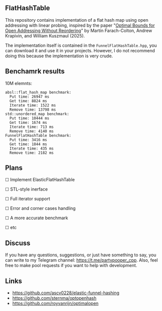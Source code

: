 ## FlatHashTable
This repository contains implementation of a flat hash map using open addressing with linear probing, inspired by the paper "[Optimal Bounds for Open Addressing Without Reordering](https://arxiv.org/pdf/2501.02305)" by Martín Farach-Colton, Andrew Krapivin, and William Kuszmaul (2025).

The implementation itself is contained in the ```FunnelFlatHashTable.hpp```, you can download it and use it in your projects. However, I do not recommend doing this because the implementation is very crude.

## Benchamrk results
10M elemnts:
```
absl::flat_hash_map benchmark:
  Put time: 26947 ms
  Get time: 8824 ms
  Iterate time: 1522 ms
  Remove time: 13798 ms
std::unordered_map benchmark:
  Put time: 10444 ms
  Get time: 1674 ms
  Iterate time: 713 ms
  Remove time: 4140 ms
FunnelFlatHashTable benchmark:
  Put time: 3416 ms
  Get time: 1844 ms
  Iterate time: 435 ms
  Remove time: 2182 ms 
```
## Plans
&#x2610; Implement ElasticFlatHashTable

&#x2610; STL-style inerface

&#x2610; Full iterator support

&#x2610; Error and corner cases handling

&#x2610; A more accurate benchmark

&#x2610; etc

## Discuss
If you have any questions, suggestions, or just have something to say, you can write to my Telegram channel: https://t.me/partypooper_cpp. Also, feel free to make pool requests if you want to help with development.

## Links
* https://github.com/ascv0228/elastic-funnel-hashing
* https://github.com/sternma/optopenhash
* https://github.com/royvanrijn/optimalopen
